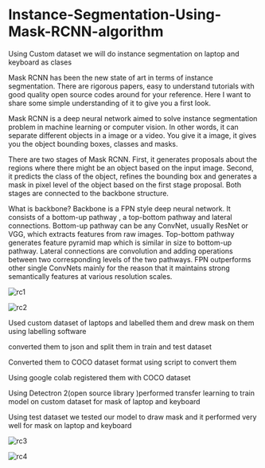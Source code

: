 # Instance-Segmentation-Using-Mask-RCNN-algorithm
Using Custom dataset we will do instance segmentation on laptop and keyboard as clases

Mask RCNN has been the new state of art in terms of instance segmentation. There are rigorous papers, easy to understand tutorials with good quality open source codes around for your reference. Here I want to share some simple understanding of it to give you a first look.


Mask RCNN is a deep neural network aimed to solve instance segmentation problem in machine learning or computer vision. In other words, it can separate different objects in a image or a video. You give it a image, it gives you the object bounding boxes, classes and masks.


There are two stages of Mask RCNN. First, it generates proposals about the regions where there might be an object based on the input image. Second, it predicts the class of the object, refines the bounding box and generates a mask in pixel level of the object based on the first stage proposal. Both stages are connected to the backbone structure.


What is backbone? Backbone is a FPN style deep neural network. It consists of a bottom-up pathway , a top-bottom pathway and lateral connections. Bottom-up pathway can be any ConvNet, usually ResNet or VGG, which extracts features from raw images. Top-bottom pathway generates feature pyramid map which is similar in size to bottom-up pathway. Lateral connections are convolution and adding operations between two corresponding levels of the two pathways. FPN outperforms other single ConvNets mainly for the reason that it maintains strong semantically features at various resolution scales.

![rc1](https://user-images.githubusercontent.com/37294597/90334256-f809fe80-dfe9-11ea-9f56-66bb0c555343.jpeg)


![rc2](https://user-images.githubusercontent.com/37294597/90334260-fb04ef00-dfe9-11ea-9c4e-685a657ff2d1.png)

Used custom dataset of laptops and labelled them and drew mask on them using labelling software

converted them to json and split them in train and test dataset

Converted them to COCO dataset format using script to convert them

Using google colab registered them with COCO dataset

Using Detectron 2(open source library )performed transfer learning to train model on custom dataset for mask of laptop and keyboard

Using test dataset we tested our model to draw mask and it performed very well for mask on laptop and keyboard


![rc3](https://user-images.githubusercontent.com/37294597/90334295-4a4b1f80-dfea-11ea-8d74-11ef54c8f431.png)



![rc4](https://user-images.githubusercontent.com/37294597/90334297-4f0fd380-dfea-11ea-8a97-6099e2fda206.png)
